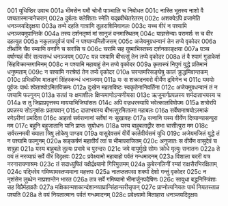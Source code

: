 001	युधिष्ठिर उवाच
001a	भीमसेन यमौ चोभौ पाञ्चालि च निबोधत
001c	नास्ति भूतस्य नाशो वै पश्यतास्मान्वनेचरान्
002a	दुर्बलाः क्लेशिताः स्मेति यद्ब्रवीथेतरेतरम्
002c	अशक्येऽपि व्रजामेति धनञ्जयदिदृक्षया
003a	तन्मे दहति गात्राणि तूलराशिमिवानलः
003c	यच्च वीरं न पश्यामि धनञ्जयमुपान्तिके
004a	तस्य दर्शनतृष्णं मां सानुजं वनमास्थितम्
004c	याज्ञसेन्याः परामर्शः स च वीर दहत्युत
005a	नकुलात्पूर्वजं पार्थं न पश्याम्यमितौजसम्
005c	अजेयमुग्रधन्वानं तेन तप्ये वृकोदर
006a	तीर्थानि चैव रम्याणि वनानि च सरांसि च
006c	चरामि सह युष्माभिस्तस्य दर्शनकाङ्क्षया
007a	पञ्च वर्षाण्यहं वीरं सत्यसन्धं धनञ्जयम्
007c	यन्न पश्यामि बीभत्सुं तेन तप्ये वृकोदर
008a	तं वै श्यामं गुडाकेशं सिंहविक्रान्तगामिनम्
008c	न पश्यामि महाबाहुं तेन तप्ये वृकोदर
009a	कृतास्त्रं निपुणं युद्धे प्रतिमानं धनुष्मताम्
009c	न पश्यामि नरश्रेष्ठं तेन तप्ये वृकोदर
010a	चरन्तमरिसङ्घेषु कालं क्रुद्धमिवान्तकम्
010c	प्रभिन्नमिव मातङ्गं सिंहस्कन्धं धनञ्जयम्
011a	यः स शक्रादनवरो वीर्येण द्रविणेन च
011c	यमयोः पूर्वजः पार्थः श्वेताश्वोऽमितविक्रमः
012a	दुःखेन महताविष्टः स्वकृतेनानिवर्तिना
012c	अजेयमुग्रधन्वानं तं न पश्यामि फल्गुनम्
013a	सततं यः क्षमाशीलः क्षिप्यमाणोऽप्यणीयसा
013c	ऋजुमार्गप्रपन्नस्य शर्मदाताभयस्य च
014a	स तु जिह्मप्रवृत्तस्य माययाभिजिघांसतः
014c	अपि वज्रधरस्यापि भवेत्कालविषोपमः
015a	शत्रोरपि प्रपन्नस्य सोऽनृशंसः प्रतापवान्
015c	दाताभयस्य बीभत्सुरमितात्मा महाबलः
016a	सर्वेषामाश्रयोऽस्माकं रणेऽरीणां प्रमर्दिता
016c	आहर्ता सर्वरत्नानां सर्वेषां नः सुखावहः
017a	रत्नानि यस्य वीर्येण दिव्यान्यासन्पुरा मम
017c	बहूनि बहुजातानि यानि प्राप्तः सुयोधनः
018a	यस्य बाहुबलाद्वीर सभा चासीत्पुरा मम
018c	सर्वरत्नमयी ख्याता त्रिषु लोकेषु पाण्डव
019a	वासुदेवसमं वीर्ये कार्तवीर्यसमं युधि
019c	अजेयमजितं युद्धे तं न पश्यामि फल्गुनम्
020a	सङ्कर्षणं महावीर्यं त्वां च भीमापराजितम्
020c	अनुजातः स वीर्येण वासुदेवं च शत्रुहा
021a	यस्य बाहुबले तुल्यः प्रभावे च पुरन्दरः
021c	जवे वायुर्मुखे सोमः क्रोधे मृत्युः सनातनः
022a	ते वयं तं नरव्याघ्रं सर्वे वीर दिदृक्षवः
022c	प्रवेक्ष्यामो महाबाहो पर्वतं गन्धमादनम्
023a	विशाला बदरी यत्र नरनारायणाश्रमः
023c	तं सदाध्युषितं यक्षैर्द्रक्ष्यामो गिरिमुत्तमम्
024a	कुबेरनलिनीं रम्यां राक्षसैरभिरक्षिताम्
024c	पद्भिरेव गमिष्यामस्तप्यमाना महत्तपः
025a	नातप्ततपसा शक्यो देशो गन्तुं वृकोदर
025c	न नृशंसेन लुब्धेन नाप्रशान्तेन भारत
026a	तत्र सर्वे गमिष्यामो भीमार्जुनपदैषिणः
026c	सायुधा बद्धनिस्त्रिंशाः सह विप्रैर्महाव्रतैः
027a	मक्षिकान्मशकान्दंशान्व्याघ्रान्सिंहान्सरीसृपान्
027c	प्राप्नोत्यनियतः पार्थ नियतस्तान्न पश्यति
028a	ते वयं नियतात्मानः पर्वतं गन्धमादनम्
028c	प्रवेक्ष्यामो मिताहारा धनञ्जयदिदृक्षवः
